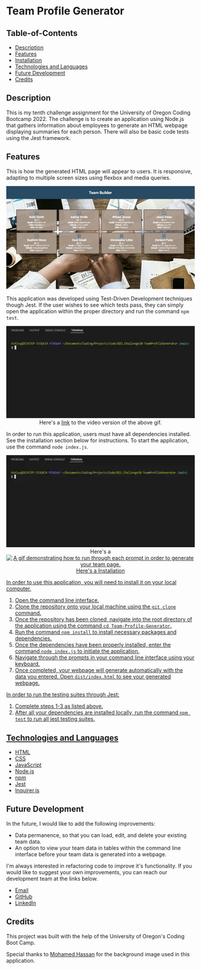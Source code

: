 # Team Profile Generator

## Table-of-Contents

- [Description](#description)
- [Features](#usage-and-features)
- [Installation](#installation)
- [Technologies and Languages](#technologies-and-languages)
- [Future Development](#future-development)
- [Credits](#credits)

## Description

This is my tenth challenge assignment for the University of Oregon Coding Bootcamp 2022. The challenge is to create an application using Node.js that gathers information about employees to generate an HTML webpage displaying summaries for each person. There will also be basic code tests using the Jest framework.

## Features

This is how the generated HTML page will appear to users. It is responsive, adapting to multiple screen sizes using flexbox and media queries.

<p align="center">
<img alt="The team builder website, with cards showing the information entered about each employee on the team." src="./dist/images/team-builder-screenshot.JPG"/>
</p>

This application was developed using Test-Driven Development techniques though Jest. If the user wishes to see which tests pass, they can simply open the application within the proper directory and run the command `npm test`.

<p align="center">
<img alt="A gif demonstrating how to run the Jest testing suite within the application directory." src="./dist/images/team-builder-jest.gif"/>
<br>Here's a <a href="https://drive.google.com/file/d/1p-DQwGmyZ_-eo6VgUg_amYxE8siRHYn2/view" target="_blank">link</a> to the video version of the above gif.
</p>

In order to run this application, users must have all dependencies installed. See the installation section below for instructions. To start the application, use the command `node index.js`.

<p align="center">
<img alt="A gif demonstrating how to begin running the application from the command line interface." src="./dist/images/team-builder-start.gif"/>
<br>Here's a <a href="https://drive.google.com/file/d/1LkRx3okDZEFF-astKyuGU3Z3p7uU0ANv/view" target="_blank>link</a> to the video version of the above gif.
</p>

Follow the prompts given in the command line interface to give information about your team. Some prompts are required. Once completed, an HTML file will generate in `dist/index.html`. Open the HTML in a browser to view your team's webpage.

<p align="center">
<img alt="A gif demonstrating how to run through each prompt in order to generate your team page." src="./dist/images/team-builder-demonstration.gif"/>
<br>Here's a <a href="https://drive.google.com/file/d/1CY1jFAw5lcKqw_hKgHDbOuveSs10NqdB/view" target="_blank>link</a> to the video version of the above gif.
</p>

## Installation

In order to use this application, you will need to install it on your local computer.

1. Open the command line interface.
2. Clone the repository onto your local machine using the `git clone` command.
3. Once the repository has been cloned, navigate into the root directory of the application using the command `cd Team-Profile-Generator`.
4. Run the command `npm install` to install necessary packages and dependencies.
5. Once the dependencies have been properly installed, enter the command `node index.js` to initiate the application.
6. Navigate through the prompts in your command line interface using your keyboard.
7. Once completed, your webpage will generate automatically with the data you entered. Open `dist/index.html` to see your generated webpage.

In order to run the testing suites through Jest:

1. Complete steps 1-3 as listed above.
2. After all your dependencies are installed locally, run the command `npm test` to run all jest testing suites.

## Technologies and Languages

- [HTML](https://developer.mozilla.org/en-US/docs/Web/HTML)
- [CSS](https://developer.mozilla.org/en-US/docs/Web/CSS)
- [JavaScript](https://www.javascript.com/)
- [Node.js](https://nodejs.org/en/)
- [npm](https://www.npmjs.com/)
- [Jest](https://jestjs.io/)
- [Inquirer.js](https://www.npmjs.com/package/inquirer)

## Future Development

In the future, I would like to add the following improvements:

- Data permanence, so that you can load, edit, and delete your existing team data.
- An option to view your team data in tables within the command line interface before your team data is generated into a webpage.

I'm always interested in refactoring code to improve it's functionality. If you would like to suggest your own improvements, you can reach our development team at the links below.

- <a href="mailto:ashlynn4567@gmail.com">Email</a>
- <a href="https://github.com/ashlynn4567">GitHub</a>
- <a href="www.linkedin.com/in/Ashley-Lynn-Smith">LinkedIn</a>

## Credits

This project was built with the help of the University of Oregon's Coding Boot Camp.

Special thanks to [Mohamed Hassan](https://pixabay.com/photos/teamwork-cooperation-brainstorming-3213924/) for the background image used in this application.
